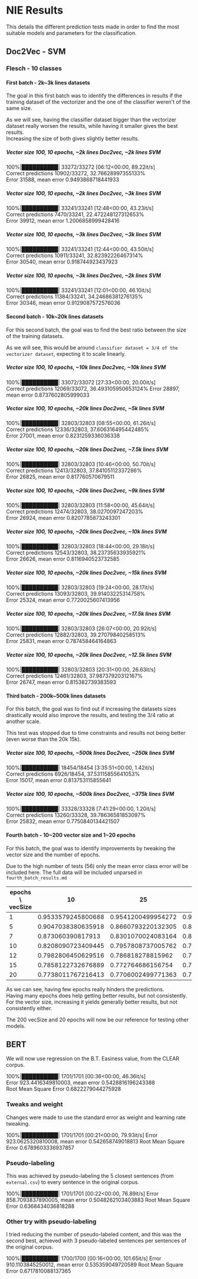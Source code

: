 # NIE Results

This details the different prediction tests made in order to find the most suitable models and parameters for the classification.

## Doc2Vec - SVM

### Flesch - 10 classes

#### First batch - 2k~3k lines datasets

The goal in this first batch was to identify the differences in results if the training dataset of the vectorizer and the one of the classifier weren't of the same size.

As we will see, having the classifier dataset bigger than the vectorizer dataset really worsen the results, while having it smaller gives the best results.  
Increasing the size of both gives slightly better results.

##### Vector size 100, 10 epochs, ~2k lines Doc2vec, ~2k lines SVM

100%|██████████| 33272/33272 [06:12<00:00, 89.22it/s]  
Correct predictions 10902/33272, 32.76628997355133%  
Error 31588, mean error 0.9493868718441933

##### Vector size 100, 10 epochs, ~2k lines Doc2vec, ~3k lines SVM

100%|██████████| 33241/33241 [12:48<00:00, 43.23it/s]  
Correct predictions 7470/33241, 22.472248127312653%  
Error 39912, mean error 1.2006858999428416

##### Vector size 100, 10 epochs, ~3k lines Doc2vec, ~3k lines SVM

100%|██████████| 33241/33241 [12:44<00:00, 43.50it/s]  
Correct predictions 10911/33241, 32.82392226467314%  
Error 30540, mean error 0.918744923437923

##### Vector size 100, 10 epochs, ~3k lines Doc2vec, ~2k lines SVM

100%|██████████| 33241/33241 [12:01<00:00, 46.10it/s]  
Correct predictions 11384/33241, 34.24686381276135%  
Error 30346, mean error 0.9129087572576036

#### Second batch - 10k~20k lines datasets

For this second batch, the goal was to find the best ratio between the size of the training datasets.

As we will see, this would be around `classifier dataset = 3/4 of the vectorizer dataset`, expecting it to scale linearly.

##### Vector size 100, 10 epochs, ~10k lines Doc2vec, ~10k lines SVM

100%|██████████| 33072/33072 [27:33<00:00, 20.00it/s]  
Correct predictions 12069/33072, 36.493105950653124%
Error 28897, mean error 0.8737602805999033

##### Vector size 100, 10 epochs, ~20k lines Doc2vec, ~5k lines SVM

100%|██████████| 32803/32803 [08:55<00:00, 61.26it/s]  
Correct predictions 12336/32803, 37.606316495442485%  
Error 27001, mean error 0.8231259336036338

##### Vector size 100, 10 epochs, ~20k lines Doc2vec, ~7.5k lines SVM

100%|██████████| 32803/32803 [10:46<00:00, 50.70it/s]  
Correct predictions 12413/32803, 37.84105112337286%  
Error 26825, mean error 0.817760570679511

##### Vector size 100, 10 epochs, ~20k lines Doc2vec, ~9k lines SVM

100%|██████████| 32803/32803 [11:58<00:00, 45.64it/s]  
Correct predictions 12474/32803, 38.0270097247203%  
Error 26924, mean error 0.8207785873243301

##### Vector size 100, 10 epochs, ~20k lines Doc2vec, ~10k lines SVM

100%|██████████| 32803/32803 [18:44<00:00, 29.18it/s]  
Correct predictions 12543/32803, 38.23735633935921%  
Error 26626, mean error 0.8116940523732585

##### Vector size 100, 10 epochs, ~20k lines Doc2vec, ~15k lines SVM

100%|██████████| 32803/32803 [19:24<00:00, 28.17it/s]  
Correct predictions 13093/32803, 39.91403225314758%  
Error 25324, mean error 0.7720025607413956

##### Vector size 100, 10 epochs, ~20k lines Doc2vec, ~17.5k lines SVM

100%|██████████| 32803/32803 [26:07<00:00, 20.92it/s]  
Correct predictions 12882/32803, 39.27079840258513%  
Error 25831, mean error 0.787458464164863

##### Vector size 100, 10 epochs, ~20k lines Doc2vec, ~12.5k lines SVM

100%|██████████| 32803/32803 [20:31<00:00, 26.63it/s]  
Correct predictions 12461/32803, 37.98737920312167%  
Error 26747, mean error 0.815382739383593

#### Third batch - 200k~500k lines datasets

For this batch, the goal was to find out if increasing the datasets sizes drastically would also improve the results, and testing the 3/4 ratio at another scale.

This test was stopped due to time constraints and results not being better (even worse than the 20k 15k).

##### Vector size 100, 10 epochs, ~500k lines Doc2vec, ~250k lines SVM

100%|██████████| 18454/18454 [3:35:51<00:00,  1.42it/s]  
Correct predictions 6926/18454, 37.53115855641053%  
Error 15017, mean error 0.813753115855641

##### Vector size 100, 10 epochs, ~500k lines Doc2vec, ~375k lines SVM

100%|██████████| 33328/33328 [7:41:29<00:00,  1.20it/s]  
Correct predictions 13260/33328, 39.78636581853097%  
Error 25832, mean error 0.7750840134421507

#### Fourth batch - 10~200 vector size and 1~20 epochs

For this batch, the goal was to identify improvements by tweaking the vector size and the number of epochs.

Due to the high number of tests (56) only the mean error class error will be included here. The full data will be included unparsed in `fourth_batch_results.md`

| epochs \ vecSize | 10                 | 25                 | 50                 | 75                 | 100                | 125                | 150                | 200                |
|------------------|--------------------|--------------------|--------------------|--------------------|--------------------|--------------------|--------------------|--------------------|
| 1                | 0.9533579245800688 | 0.9541200499954272 | 0.9547602353443283 | 0.9522604639819529 | 0.9523519190317958 | 0.9496997225863488 | 0.9381459012895162 | 0.9575038868396183 |
| 5                | 0.9047038380635918 | 0.8660793220132305 | 0.8639758558668414 | 0.8578483675273603 | 0.8528793098192239 | 0.8516599091546505 | 0.8577873974941317 | 0.8670548425448892 |
| 7                | 0.873060390817913  | 0.8301070024083164 | 0.8228515684541048 | 0.8180654208456544 | 0.8202603420418864 | 0.8214797427064597 | 0.8264183153979819 | 0.8240709691186782 |
| 10               | 0.8208090723409445 | 0.7957808737005762 | 0.79904277047831   | 0.7831295918056276 | 0.7809346706093955 | 0.7793189647288358 | 0.7876413742645489 | 0.789287565161723  |
| 12               | 0.7982806450629516 | 0.786818278815962  | 0.7804773953601805 | 0.7823674663902692 | 0.7761485230009451 | 0.7732524464225833 | 0.7771850135658324 | 0.7849282077858732 |
| 15               | 0.7858122732676889 | 0.772764686156754  | 0.776788708349846  | 0.7741974819376276 | 0.7770935585159894 | 0.774319422004085  | 0.7766057982501601 | 0.7793799347620645 |
| 20               | 0.7738011767216413 | 0.7706002499771363 | 0.773404871505655  | 0.762277840441423  | 0.7747157272200713 | 0.7647471267871842 | 0.7686187238972045 | 0.7659970124683718 |

As we can see, having few epochs really hinders the predictions.  
Having many epochs does help getting better results, but not consistently.  
For the vector size, increasing it yields generally better results, but not consistently either.

The 200 vecSize and 20 epochs will now be our reference for testing other models.

## BERT

We will now use regression on the B.T. Easiness value, from the CLEAR corpus.

100%|██████████| 1701/1701 [00:36<00:00, 46.36it/s]  
Error 923.4416349810003, mean error 0.5428816196243388  
Root Mean Square Error 0.6822279044275928

### Tweaks and weight

Changes were made to use the standard error as weight and learning rate tweaking.

100%|██████████| 1701/1701 [00:21<00:00, 79.93it/s]
Error 923.0625320810008, mean error 0.542658749018813
Root Mean Square Error 0.6789603336937857

### Pseudo-labeling

This was achieved by pseudo-labeling the 5 closest sentences (from `external.csv`) to every sentence in the original corpus.

100%|██████████| 1701/1701 [00:22<00:00, 76.89it/s]
Error 858.7093837890005, mean error 0.5048262103403883
Root Mean Square Error 0.6368434036818288

### Other try with pseudo-labeling

I tried reducing the number of pseudo-labeled content, and this was the second best, achieved with 3 pseudo-labeled sentences per sentences of the original corpus.

100%|██████████| 1700/1700 [00:16<00:00, 101.65it/s]
Error 910.1103845250012, mean error 0.535359049720589
Root Mean Square Error 0.6717810088137365
